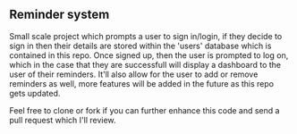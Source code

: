 ## Reminder system

Small scale project which prompts a user to sign in/login, if they decide to sign in then their details are stored within the 'users' database which is contained in this repo. Once signed up, then the user is prompted to log on, which in the case that they are successfull will display a dashboard to the user of their reminders. It'll also allow for the user to add or remove reminders as well, more features will be added in the future as this repo gets updated.

Feel free to clone or fork if you can further enhance this code and send a pull request which I'll review.
